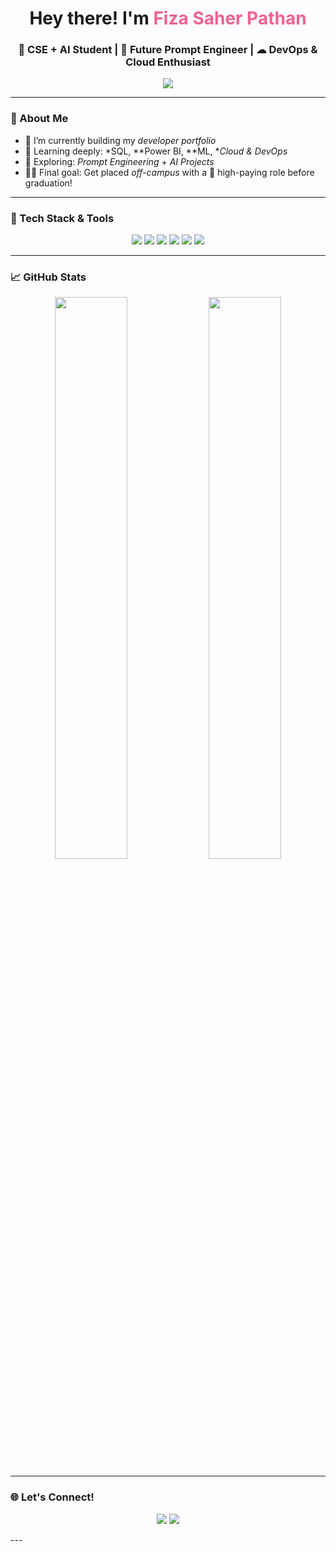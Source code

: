 <h1 align="center">Hey there! I'm <span style="color:#f06292;">Fiza Saher Pathan</span> </h1>
<h3 align="center">🧠 CSE + AI Student | 🌈 Future Prompt Engineer | ☁ DevOps & Cloud Enthusiast</h3>

<p align="center">
  <img src="https://readme-typing-svg.demolab.com/?lines=Welcome+to+my+GitHub!;Always+learning+new+tech.;Future+₹25+LPA+Engineer!&center=true&width=500&height=45">
</p>

---

### 💫 About Me
- 🔭 I’m currently building my *developer portfolio*
- 🌱 Learning deeply: *SQL, **Power BI, **ML, **Cloud & DevOps*
- 🧩 Exploring: *Prompt Engineering* + *AI Projects*
- 👩‍💻 Final goal: Get placed *off-campus* with a 💸 high-paying role before graduation!

---

### 🔧 Tech Stack & Tools
<p align="center">
  <img src="https://img.shields.io/badge/Python-3670A0?style=for-the-badge&logo=python&logoColor=white"/>
  <img src="https://img.shields.io/badge/SQL-003B57?style=for-the-badge&logo=postgresql&logoColor=white"/>
  <img src="https://img.shields.io/badge/PowerBI-F2C811?style=for-the-badge&logo=powerbi&logoColor=white"/>
  <img src="https://img.shields.io/badge/Git-F05032?style=for-the-badge&logo=git&logoColor=white"/>
  <img src="https://img.shields.io/badge/GitHub-181717?style=for-the-badge&logo=github&logoColor=white"/>
  <img src="https://img.shields.io/badge/Linux-FCC624?style=for-the-badge&logo=linux&logoColor=black"/>
</p>

---

### 📈 GitHub Stats

<p align="center">
  <img src="https://github-readme-stats.vercel.app/api?username=FizaSaher13&show_icons=true&theme=tokyonight" width="48%"/>
  <img src="https://github-readme-streak-stats.herokuapp.com/?user=FizaSaher13&theme=tokyonight" width="48%"/>
</p>

---

### 🌐 Let's Connect!
<p align="center">
  <a href="www.linkedin.com/in/fiza-saher-pathan-242399373" target="_blank"><img src="https://img.shields.io/badge/LinkedIn-0077B5?style=for-the-badge&logo=linkedin&logoColor=white"/></a>
  <a href="mailto:fizapathan1397@gmail.com"><img src="https://img.shields.io/badge/Gmail-D14836?style=for-the-badge&logo=gmail&logoColor=white"/></a>
</p>
---
